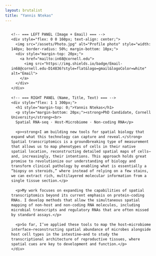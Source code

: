 ```yaml
---
layout: brutalist
title: "Yannis Ntekas"
---
```


<!-- === MAIN CONTAINER CENTERED === -->
<div style="max-width: 800px; margin: auto; padding: 0 20px;">

  <div style="display: flex; gap: 40px; align-items: flex-start; flex-wrap: wrap;">

    <!-- === LEFT PANEL (Image + Email) === -->
    <div style="flex: 0 0 160px; text-align: center;">
      <img src="/assets/Photo.jpg" alt="Profile photo" style="width: 140px; border-radius: 50%; margin-bottom: 10px;">
      <div style="margin-top: 20px;">
        <a href="mailto:in68@cornell.edu">
          <img src="https://img.shields.io/badge/Email-in68@cornell.edu-D14836?style=flat&logo=gmail&logoColor=white" alt="Email">
        </a>
      </div>
    </div>

    <!-- === RIGHT PANEL (Name, Title, Text) === -->
    <div style="flex: 1 1 300px;">
      <h1 style="margin-top: 0;">Yannis Ntekas</h1>
      <p style="margin-bottom: 20px;"><strong>PhD Candidate, Cornell University</strong><br>
      Spatial RNA-seq · Host-Microbiome · Non-coding RNA</p>

      <p><strong>I am building new tools for spatial biology that expand what this technology can capture and reveal.</strong> Spatial transcriptomics is a groundbreaking type of measurement that allows us to map phenotypes of cells in their native spatial location, reconstructing detailed spatial maps of cells—and, increasingly, their intentions. This approach holds great promise to revolutionize our understanding of biology and transform clinical pathology by enabling what is essentially a “biopsy on steroids,” where instead of relying on a few stains, we can extract rich, multilayered molecular information from a single tissue section.</p>

      <p>My work focuses on expanding the capabilities of spatial transcriptomics beyond its current emphasis on protein-coding RNAs. I develop methods that allow the simultaneous spatial mapping of non-host and non-coding RNA molecules, including microbial transcripts and regulatory RNAs that are often missed by standard assays.</p>

      <p>So far, I’ve applied these tools to map the host–microbiome interface—reconstructing spatial abundance of microbes alongside host cell types in the intestine—and to study the transcriptional architecture of reproductive tissues, where spatial cues are key to development and function.</p>
    </div>
  </div>
</div>
